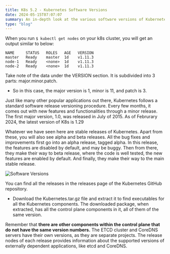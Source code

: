 ```yaml
---
title: K8s 5.2 - Kubernetes Software Versions
date: 2024-05-15T07:07:07
summary: An in-depth look at the various software versions of Kubernetes
type: "blog"
---
```

When you run `$ kubectl get nodes` on your k8s cluster, you will get an output similar to below:

```
NAME     STATUS   ROLES   AGE   VERSION
master   Ready    master  1d    v1.11.3
node-1   Ready    <none>  1d    v1.11.3
node-2   Ready    <none>  1d    v1.11.3
```

Take note of the data under the VERSION section. It is subdivided into 3 parts: major.minor.patch.
- So in this case, the major version is 1, minor is 11, and patch is 3.

Just like many other popular applications out there, Kubernetes follows a standard software release versioning procedure. Every few months, it comes out with new features and functionalities through a minor release. The first major version, 1.0, was released in July of 2015. As of Februrary 2024, the latest version of K8s is 1.29

Whatever we have seen here are stable releases of Kubernetes. Apart from these, you will also see alpha and beta releases. All the bug fixes and improvements first go into an alpha release, tagged alpha. In this release, the features are disabled by default, and may be buggy. Then from there, they make their way to beta release, where the code is well tested, the new features are enabled by default. And finally, they make their way to the main stable release.

![Software Versions](/images/kubernetes/diagrams/5-2-1-kubernetes-software-versions.png)

You can find all the releases in the releases page of the Kubernetes GitHub repository.
- Download the Kubernetes.tar.gz file and extract it to find executables for all the Kubernetes components. The downloaded package, when extracted, has all the control plane components in it, all of them of the same version.

Remember that **there are other components within the control plane that do not have the same version numbers.** The ETCD cluster and CoreDNS servers have their own versions, as they are separate projects. The release nodes of each release provides information about the supported versions of externally dependent applications, like etcd and CoreDNS.